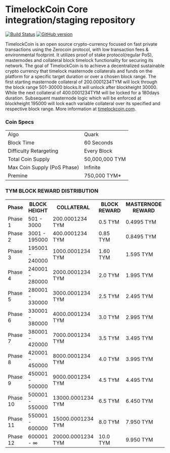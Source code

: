 TimelockCoin Core integration/staging repository
=====================================

[![Build Status](https://travis-ci.org/TimelockCoin-Project/TimelockCoin.svg?branch=master)](https://travis-ci.org/TimelockCoin-Project/TimelockCoin) [![GitHub version](https://badge.fury.io/gh/TimelockCoin-Project%2FTimelockCoin.svg)](https://badge.fury.io/gh/TimelockCoin-Project%2FTimelockCoin)

TimelockCoin is an open source crypto-currency focused on fast private transactions using the Zerocoin protocol, with low transaction fees & environmental footprint.  It utilizes proof of stake protocol(regular PoS), masternodes and collateral block timelock functionality for securing its network.
The goal of TimelockCoin is to achieve a decentralized sustainable crypto currency that timelock masternode collaterals and funds on the platform for a specific target duration or over a chosen block range.
The first starting masternode collateral of 200.0001234TYM will lock through the block range 501-30000 blocks.It will unlock after blockheight 30000. While the next collateral of 400.0001234TYM will be locked for a 180days duration. Subsequent masternode logic which will be enforced at blockheight 195000 will lock each variable collateral over its specified and respective block range. 
More information at [timelockcoin.com](http://www.timelockcoin.com).
### Coin Specs
<table>
<tr><td>Algo</td><td>Quark</td></tr>
<tr><td>Block Time</td><td>60 Seconds</td></tr>
<tr><td>Difficulty Retargeting</td><td>Every Block</td></tr>
<tr><td>Total Coin Supply</td><td>50,000,000 TYM</td></tr>
<tr><td>Max Coin Supply (PoS Phase)</td><td>Infinite</td></tr>
<tr><td>Premine</td><td>750,000 TYM*</td></tr>
</table>

### TYM BLOCK REWARD DISTRIBUTION

<table>
<th>Phase</th><th>BLOCK HEIGHT</th><th>COLLATERAL</th><th>BLOCK REWARD</th><th>MASTERNODE REWARD</th><th>STAKING</th>
<tr><td>Phase 1</td><td>501 - 3000</td><td>200.0001234 TYM</td><td>0.5 TYM</td><td>0.4995 TYM</td><td>0.0005 TYM</td></tr>
<tr><td>Phase 2</td><td>3001 - 195000</td><td>400.0001234 TYM</td><td>0.85 TYM</td><td>0.8495 TYM</td><td>0.0005 TYM</td></tr>
<tr><td>Phase 3</td><td>195001 - 240000</td><td>1000.0001234 TYM</td><td>1.60 TYM</td><td>1.595 TYM</td><td>0.005 TYM</td></tr>
<tr><td>Phase 4</td><td>240001 - 280000</td><td>2000.0001234 TYM</td><td>2.0 TYM</td><td>1.995 TYM</td><td>0.005 TYM</td></tr>
<tr><td>Phase 5</td><td>280001 - 330000</td><td>3000.0001234 TYM</td><td>2.5 TYM</td><td>2.495 TYM</td><td>0.005 TYM</td></tr>
<tr><td>Phase 6</td><td>330001 - 380000</td><td>4000.0001234 TYM</td><td>3.0 TYM</td><td>2.995 TYM</td><td>0.005 TYM</td></tr>
<tr><td>Phase 7</td><td>380001 - 420000</td><td>7000.0001234 TYM</td><td>3.5 TYM</td><td>3.495 TYM</td><td>0.005 TYM</td></tr>
<tr><td>Phase 8</td><td>420001 - 450000</td><td>8000.0001234 TYM</td><td>4.0 TYM</td><td>3.995 TYM</td><td>0.005 TYM</td></tr>
<tr><td>Phase 9</td><td>450001 - 500000</td><td>9000.0001234 TYM</td><td>4.5 TYM</td><td>4.495 TYM</td><td>0.005 TYM</td></tr>
<tr><td>Phase 10</td><td>500001 - 550000</td><td>13000.0001234 TYM</td><td>6.5 TYM</td><td>6.450 TYM</td><td>0.05 TYM</td></tr>
<tr><td>Phase 11</td><td>550001 - 600000</td><td>15000.0001234 TYM</td><td>8.0 TYM</td><td>7.950 TYM</td><td>0.05 TYM</td></tr>
<tr><td>Phase 12</td><td>600001 - ∞</td><td>20000.0001234 TYM</td><td>10.0 TYM</td><td>9.950 TYM</td><td>0.05 TYM</td></tr>
</table>
